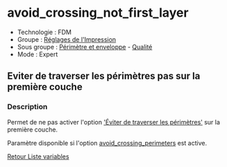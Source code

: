 # avoid_crossing_not_first_layer

* Technologie : FDM
* Groupe : [Réglages de l'Impression](../print_settings/print_settings.md)
* Sous groupe : [Périmètre et enveloppe](../print_settings/print_settings.md#périmètre-et-enveloppe) - [Qualité](../print_settings/print_settings.md#qualité)
* Mode : Expert

## Eviter de traverser les périmètres pas sur la première couche

### Description

Permet de ne pas activer l'option ['Éviter de traverser les périmètres'](avoid_crossing_perimeters.md) sur la première couche.

Paramètre disponible si l'option [avoid_crossing_perimeters](avoid_crossing_perimeters.md) est active.

[Retour Liste variables](variable_list.md)

